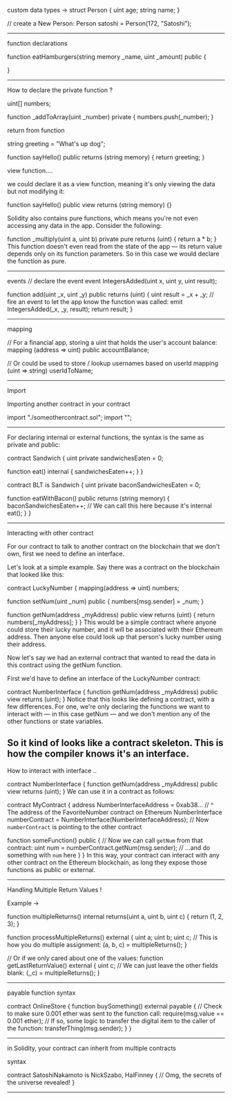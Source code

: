 custom data types -> 
struct Person {
  uint age;
  string name;
}

// create a New Person:
Person satoshi = Person(172, "Satoshi");

-------

function declarations

function eatHamburgers(string memory _name, uint _amount) public {

}

-------
How to declare the private function ?

uint[] numbers;

function _addToArray(uint _number) private {
  numbers.push(_number);
}


return from function

string greeting = "What's up dog";

function sayHello() public returns (string memory) {
  return greeting;
}

view function....

we could declare it as a view function, meaning it's only viewing the data but not modifying it:

function sayHello() public view returns (string memory) {}

Solidity also contains pure functions, which means you're not even accessing any data in the app. Consider the following:

function _multiply(uint a, uint b) private pure returns (uint) {
  return a * b;
}
This function doesn't even read from the state of the app — its return value depends only on its function parameters. So in this case we would declare the function as pure.

--------------

events 
// declare the event
event IntegersAdded(uint x, uint y, uint result);

function add(uint _x, uint _y) public returns (uint) {
  uint result = _x + _y;
  // fire an event to let the app know the function was called:
  emit IntegersAdded(_x, _y, result);
  return result;
}

-------------

mapping

// For a financial app, storing a uint that holds the user's account balance:
mapping (address => uint) public accountBalance;

// Or could be used to store / lookup usernames based on userId
mapping (uint => string) userIdToName;


-------------

Import 

Importing another contract in your contract

import "./someothercontract.sol";
import "<contract Name>";


-------------
For declaring internal or external functions, the syntax is the same as private and public:

contract Sandwich {
  uint private sandwichesEaten = 0;

  function eat() internal {
    sandwichesEaten++;
  }
}

contract BLT is Sandwich {
  uint private baconSandwichesEaten = 0;

  function eatWithBacon() public returns (string memory) {
    baconSandwichesEaten++;
    // We can call this here because it's internal
    eat();
  }
}

------------
Interacting with other contract 

For our contract to talk to another contract on the blockchain that we don't own, first we need to define an interface.

Let's look at a simple example. Say there was a contract on the blockchain that looked like this:

contract LuckyNumber {
  mapping(address => uint) numbers;

  function setNum(uint _num) public {
    numbers[msg.sender] = _num;
  }

  function getNum(address _myAddress) public view returns (uint) {
    return numbers[_myAddress];
  }
}
This would be a simple contract where anyone could store their lucky number, and it will be associated with their Ethereum address. Then anyone else could look up that person's lucky number using their address.

Now let's say we had an external contract that wanted to read the data in this contract using the getNum function.

First we'd have to define an interface of the LuckyNumber contract:

contract NumberInterface {
  function getNum(address _myAddress) public view returns (uint);
}
Notice that this looks like defining a contract, with a few differences. For one, we're only declaring the functions we want to interact with — in this case getNum — and we don't mention any of the other functions or state variables.

So it kind of looks like a contract skeleton. This is how the compiler knows it's an interface.
-------------------

How to interact with interface ..

contract NumberInterface {
  function getNum(address _myAddress) public view returns (uint);
}
We can use it in a contract as follows:

contract MyContract {
  address NumberInterfaceAddress = 0xab38...
  // ^ The address of the FavoriteNumber contract on Ethereum
  NumberInterface numberContract = NumberInterface(NumberInterfaceAddress);
  // Now `numberContract` is pointing to the other contract

  function someFunction() public {
    // Now we can call `getNum` from that contract:
    uint num = numberContract.getNum(msg.sender);
    // ...and do something with `num` here
  }
}
In this way, your contract can interact with any other contract on the Ethereum blockchain, as long they expose those functions as public or external.


------------------

Handling Multiple Return Values !

Example ->

function multipleReturns() internal returns(uint a, uint b, uint c) {
  return (1, 2, 3);
}

function processMultipleReturns() external {
  uint a;
  uint b;
  uint c;
  // This is how you do multiple assignment:
  (a, b, c) = multipleReturns();
}

// Or if we only cared about one of the values:
function getLastReturnValue() external {
  uint c;
  // We can just leave the other fields blank:
  (,,c) = multipleReturns();
}

---------------------

payable function syntax

contract OnlineStore {
  function buySomething() external payable {
    // Check to make sure 0.001 ether was sent to the function call:
    require(msg.value == 0.001 ether);
    // If so, some logic to transfer the digital item to the caller of the function:
    transferThing(msg.sender);
  }
}

---------------------

in Solidity, your contract can inherit from multiple contracts 

syntax 

contract SatoshiNakamoto is NickSzabo, HalFinney {
  // Omg, the secrets of the universe revealed!
}

----------------------

